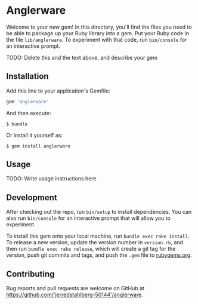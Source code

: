 # Anglerware

Welcome to your new gem! In this directory, you'll find the files you need to be able to package up your Ruby library into a gem. Put your Ruby code in the file `lib/anglerware`. To experiment with that code, run `bin/console` for an interactive prompt.

TODO: Delete this and the text above, and describe your gem

## Installation

Add this line to your application's Gemfile:

```ruby
gem 'anglerware'
```

And then execute:

    $ bundle

Or install it yourself as:

    $ gem install anglerware

## Usage

TODO: Write usage instructions here

## Development

After checking out the repo, run `bin/setup` to install dependencies. You can also run `bin/console` for an interactive prompt that will allow you to experiment.

To install this gem onto your local machine, run `bundle exec rake install`. To release a new version, update the version number in `version.rb`, and then run `bundle exec rake release`, which will create a git tag for the version, push git commits and tags, and push the `.gem` file to [rubygems.org](https://rubygems.org).

## Contributing

Bug reports and pull requests are welcome on GitHub at https://github.com/'jerredstahlberg-50144'/anglerware.

